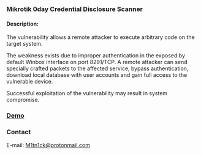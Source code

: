 ### Mikrotik 0day Credential Disclosure Scanner


#### Description:

The vulnerability allows a remote attacker to execute arbitrary code on the target system.

The weakness exists due to improper authentication in the exposed by default Winbox interface on port 8291/TCP. A remote attacker can send specially crafted packets to the affected service, bypass authentication, download local database with user accounts and gain full access to the vulnerable device.

Successful exploitation of the vulnerability may result in system compromise.


### [Demo](https://www.youtube.com/watch?v=as2M7MHnxos&feature=youtu.be)



### Contact
E-mail: M1tn1ck@protonmail.com
